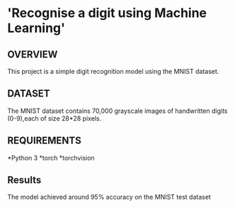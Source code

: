 # 'Recognise a digit using Machine Learning'
## OVERVIEW
This project is a simple digit recognition model using the MNIST dataset.
## DATASET
The MNIST dataset contains 70,000 grayscale images of handwritten digits (0-9),each of size 28*28 pixels.
## REQUIREMENTS
*Python 3
*torch
*torchvision
## Results
 The model achieved around 95% accuracy on the MNIST test dataset
